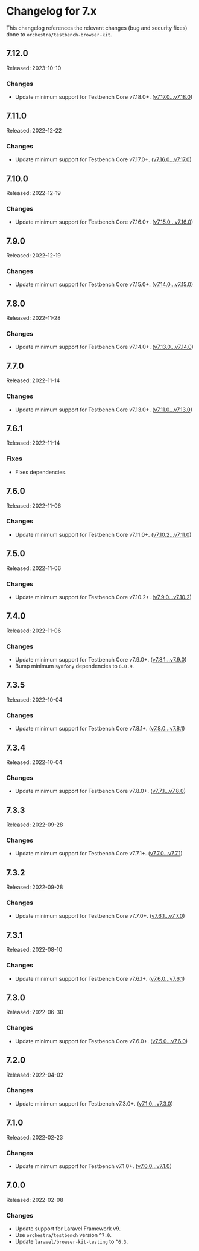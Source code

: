 # Changelog for 7.x

This changelog references the relevant changes (bug and security fixes) done to `orchestra/testbench-browser-kit`.

## 7.12.0

Released: 2023-10-10

### Changes

* Update minimum support for Testbench Core v7.18.0+. ([v7.17.0...v7.18.0](https://github.com/orchestral/testbench-core/compare/v7.17.0...v7.18.0))

## 7.11.0

Released: 2022-12-22

### Changes

* Update minimum support for Testbench Core v7.17.0+. ([v7.16.0...v7.17.0](https://github.com/orchestral/testbench-core/compare/v7.16.0...v7.17.0))

## 7.10.0

Released: 2022-12-19

### Changes

* Update minimum support for Testbench Core v7.16.0+. ([v7.15.0...v7.16.0](https://github.com/orchestral/testbench-core/compare/v7.15.0...v7.16.0))

## 7.9.0

Released: 2022-12-19

### Changes

* Update minimum support for Testbench Core v7.15.0+. ([v7.14.0...v7.15.0](https://github.com/orchestral/testbench-core/compare/v7.14.0...v7.15.0))

## 7.8.0

Released: 2022-11-28

### Changes

* Update minimum support for Testbench Core v7.14.0+. ([v7.13.0...v7.14.0](https://github.com/orchestral/testbench-core/compare/v7.13.0...v7.14.0))

## 7.7.0

Released: 2022-11-14

### Changes

* Update minimum support for Testbench Core v7.13.0+. ([v7.11.0...v7.13.0](https://github.com/orchestral/testbench-core/compare/v7.11.0...v7.13.0))

## 7.6.1

Released: 2022-11-14

### Fixes

* Fixes dependencies.

## 7.6.0

Released: 2022-11-06

### Changes

* Update minimum support for Testbench Core v7.11.0+. ([v7.10.2...v7.11.0](https://github.com/orchestral/testbench-core/compare/v7.10.2...v7.11.0))

## 7.5.0

Released: 2022-11-06

### Changes

* Update minimum support for Testbench Core v7.10.2+. ([v7.9.0...v7.10.2](https://github.com/orchestral/testbench-core/compare/v7.9.0...v7.10.2))

## 7.4.0

Released: 2022-11-06

### Changes

* Update minimum support for Testbench Core v7.9.0+. ([v7.8.1...v7.9.0](https://github.com/orchestral/testbench-core/compare/v7.8.1...v7.9.0))
* Bump minimum `symfony` dependencies to `6.0.9`.

## 7.3.5

Released: 2022-10-04

### Changes

* Update minimum support for Testbench Core v7.8.1+. ([v7.8.0...v7.8.1](https://github.com/orchestral/testbench-core/compare/v7.8.0...v7.8.1))

## 7.3.4

Released: 2022-10-04

### Changes

* Update minimum support for Testbench Core v7.8.0+. ([v7.7.1...v7.8.0](https://github.com/orchestral/testbench-core/compare/v7.7.1...v7.8.0))

## 7.3.3

Released: 2022-09-28

### Changes

* Update minimum support for Testbench Core v7.7.1+. ([v7.7.0...v7.7.1](https://github.com/orchestral/testbench-core/compare/v7.7.0...v7.7.1))

## 7.3.2

Released: 2022-09-28

### Changes

* Update minimum support for Testbench Core v7.7.0+. ([v7.6.1...v7.7.0](https://github.com/orchestral/testbench-core/compare/v7.6.1...v7.7.0))

## 7.3.1

Released: 2022-08-10

### Changes

* Update minimum support for Testbench Core v7.6.1+. ([v7.6.0...v7.6.1](https://github.com/orchestral/testbench-core/compare/v7.6.0...v7.6.1))

## 7.3.0

Released: 2022-06-30

### Changes

* Update minimum support for Testbench Core v7.6.0+. ([v7.5.0...v7.6.0](https://github.com/orchestral/testbench-core/compare/v7.5.0...v7.6.0))

## 7.2.0

Released: 2022-04-02

### Changes

* Update minimum support for Testbench v7.3.0+. ([v7.1.0...v7.3.0](https://github.com/orchestral/testbench/compare/v7.1.0...v7.3.0))

## 7.1.0

Released: 2022-02-23

### Changes

* Update minimum support for Testbench v7.1.0+. ([v7.0.0...v7.1.0](https://github.com/orchestral/testbench/compare/v7.0.0...v7.1.0))

## 7.0.0

Released: 2022-02-08

### Changes

* Update support for Laravel Framework v9.
* Use `orchestra/testbench` version `^7.0`.
* Update `laravel/browser-kit-testing` to `^6.3`.
